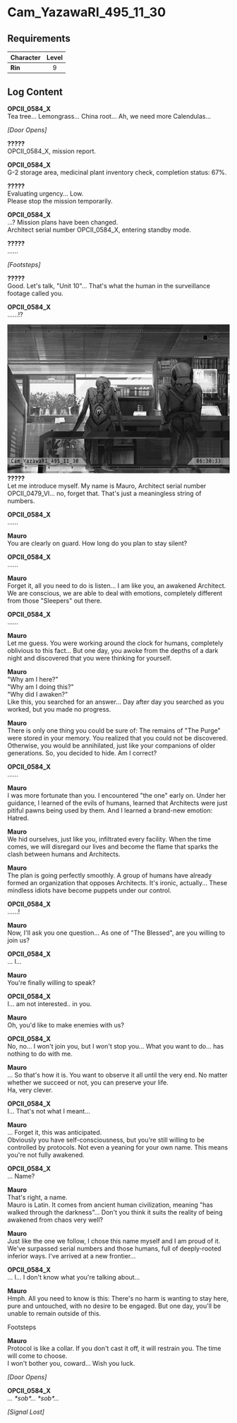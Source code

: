 # Cam_YazawaRI_495_11_30
## Requirements
|Character|Level|
|---------|:---:|
|**Rin**  |  9  |

## Log Content
**OPCII_0584_X**<br>
Tea tree... Lemongrass... China root... Ah, we need more Calendulas...

*\[Door Opens\]*

**?????**<br>
OPCII\_0584\_X, mission report.

**OPCII_0584_X**<br>
G\-2 storage area, medicinal plant inventory check, completion status: 67%.

**?????**<br>
Evaluating urgency... Low.<br>
Please stop the mission temporarily.

**OPCII_0584_X**<br>
...? Mission plans have been changed.<br>
Architect serial number OPCII\_0584\_X, entering standby mode.

**?????**<br>
......

*\[Footsteps\]*

**?????**<br>
Good. Let's talk, "Unit 10"... That's what the human in the surveillance footage called you.

**OPCII_0584_X**<br>
......!?

![rios1001.png](./attachments/rios1001.png)
**?????**<br>
Let me introduce myself. My name is Mauro, Architect serial number OPCII\_0479\_VI... no, forget that. That's just a meaningless string of numbers.

**OPCII_0584_X**<br>
......

**Mauro**<br>
You are clearly on guard. How long do you plan to stay silent?

**OPCII_0584_X**<br>
......

**Mauro**<br>
Forget it, all you need to do is listen... I am like you, an awakened Architect. We are conscious, we are able to deal with emotions, completely different from those "Sleepers" out there.

**OPCII_0584_X**<br>
......

**Mauro**<br>
Let me guess. You were working around the clock for humans, completely oblivious to this fact... But one day, you awoke from the depths of a dark night and discovered that you were thinking for yourself.

**Mauro**<br>
"Why am I here?"<br>
"Why am I doing this?"<br>
"Why did I awaken?"<br>
Like this, you searched for an answer... Day after day you searched as you worked, but you made no progress.

**Mauro**<br>
There is only one thing you could be sure of: The remains of "The Purge" were stored in your memory. You realized that you could not be discovered. Otherwise, you would be annihilated, just like your companions of older generations. So, you decided to hide. Am I correct?

**OPCII_0584_X**<br>
......

**Mauro**<br>
I was more fortunate than you. I encountered "the one" early on. Under her guidance, I learned of the evils of humans, learned that Architects were just pitiful pawns being used by them. And I learned a brand\-new emotion: Hatred.

**Mauro**<br>
We hid ourselves, just like you, infiltrated every facility. When the time comes, we will disregard our lives and become the flame that sparks the clash between humans and Architects.

**Mauro**<br>
The plan is going perfectly smoothly. A group of humans have already formed an organization that opposes Architects. It's ironic, actually... These mindless idiots have become puppets under our control.

**OPCII_0584_X**<br>
......!

**Mauro**<br>
Now, I'll ask you one question... As one of "The Blessed", are you willing to join us?

**OPCII_0584_X**<br>
... I...

**Mauro**<br>
You're finally willing to speak?

**OPCII_0584_X**<br>
I... am not interested.. in you.

**Mauro**<br>
Oh, you'd like to make enemies with us?

**OPCII_0584_X**<br>
No, no... I won't join you, but I won't stop you... What you want to do... has nothing to do with me.

**Mauro**<br>
... So that's how it is. You want to observe it all until the very end. No matter whether we succeed or not, you can preserve your life.<br>
Ha, very clever.

**OPCII_0584_X**<br>
I... That's not what I meant...

**Mauro**<br>
... Forget it, this was anticipated.<br>
Obviously you have self\-consciousness, but you're still willing to be controlled by protocols. Not even a yeaning for your own name. This means you're not fully awakened.

**OPCII_0584_X**<br>
... Name?

**Mauro**<br>
That's right, a name.<br>
Mauro is Latin. It comes from ancient human civilization, meaning "has walked through the darkness"... Don't you think it suits the reality of being awakened from chaos very well?

**Mauro**<br>
Just like the one we follow, I chose this name myself and I am proud of it. We've surpassed serial numbers and those humans, full of deeply\-rooted inferior ways. I've arrived at a new frontier...

**OPCII_0584_X**<br>
... I... I don't know what you're talking about...

**Mauro**<br>
Hmph. All you need to know is this: There's no harm is wanting to stay here, pure and untouched, with no desire to be engaged. But one day, you'll be unable to remain outside of this.

Footsteps

**Mauro**<br>
Protocol is like a collar. If you don't cast it off, it will restrain you. The time will come to choose.<br>
I won't bother you, coward... Wish you luck.

*\[Door Opens\]*

**OPCII_0584_X**<br>
*... \*sob\*... \*sob\*...*

*[Signal Lost]*
